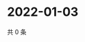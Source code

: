 # 2022-01-03

共 0 条

<!-- BEGIN WEIBO -->
<!-- 最后更新时间 Mon Jan 03 2022 00:22:54 GMT+0800 (China Standard Time) -->

<!-- END WEIBO -->
